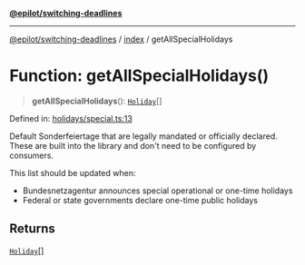 [**@epilot/switching-deadlines**](../../README.md)

***

[@epilot/switching-deadlines](../../modules.md) / [index](../README.md) / getAllSpecialHolidays

# Function: getAllSpecialHolidays()

> **getAllSpecialHolidays**(): [`Holiday`](../interfaces/Holiday.md)[]

Defined in: [holidays/special.ts:13](https://github.com/epilot-dev/switching-deadlines/blob/399b2cc39d63ef20d5c31e06d92ee448511e691c/src/holidays/special.ts#L13)

Default Sonderfeiertage that are legally mandated or officially declared.
These are built into the library and don't need to be configured by consumers.

This list should be updated when:
- Bundesnetzagentur announces special operational or one-time holidays
- Federal or state governments declare one-time public holidays

## Returns

[`Holiday`](../interfaces/Holiday.md)[]
